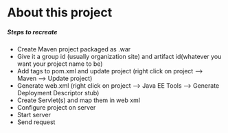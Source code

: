# About this project

##### Steps to recreate
* Create Maven project packaged as .war
* Give it a group id (usually organization site) and artifact id(whatever you want your project name to be)
* Add tags to pom.xml and update project (right click on project --> Maven --> Update project) 
* Generate web.xml (right click on project --> Java EE Tools --> Generate Deployment Descriptor stub)
* Create Servlet(s) and map them in web xml 
* Configure project on server 
* Start server 
* Send request
